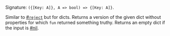 Signature: `({[Key: A]}, A => bool) => {[Key: A]}`.

Similar to [#`reject`](#function-reject) but for dicts. Returns a version of the given dict without properties for which `fun` returned something truthy. Returns an empty dict if the input is [#nil](#function-isnil).
